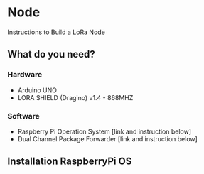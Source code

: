 # Node
Instructions to Build a LoRa Node

## What do you need?
### Hardware

- Arduino UNO
- LORA SHIELD (Dragino) v1.4 - 868MHZ

### Software
- Raspberry Pi Operation System [link and instruction below]
- Dual Channel Package Forwarder [link and instruction below]

## Installation RaspberryPi OS
<!--stackedit_data:
eyJoaXN0b3J5IjpbMTI2MTMyMzc3Ml19
-->